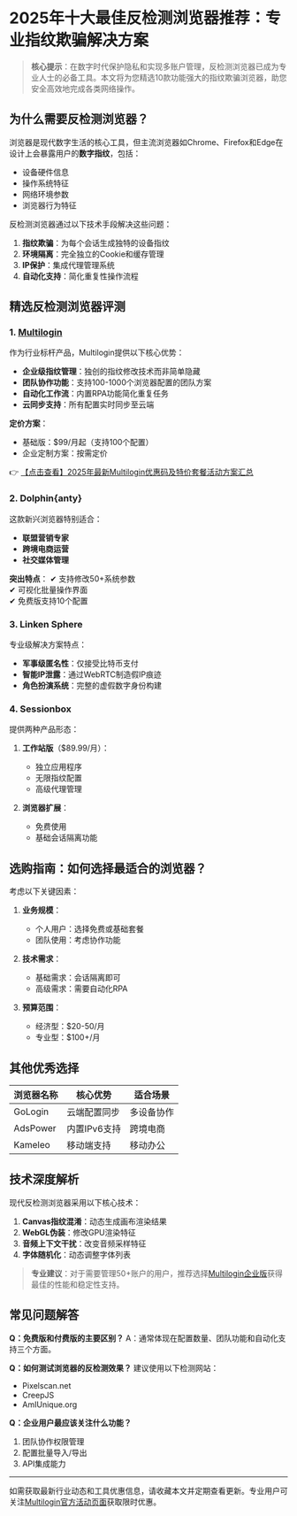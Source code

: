 # 2025年十大最佳反检测浏览器推荐：专业指纹欺骗解决方案

> **核心提示**：在数字时代保护隐私和实现多账户管理，反检测浏览器已成为专业人士的必备工具。本文将为您精选10款功能强大的指纹欺骗浏览器，助您安全高效地完成各类网络操作。

## 为什么需要反检测浏览器？

浏览器是现代数字生活的核心工具，但主流浏览器如Chrome、Firefox和Edge在设计上会暴露用户的**数字指纹**，包括：

- 设备硬件信息
- 操作系统特征
- 网络环境参数
- 浏览器行为特征

反检测浏览器通过以下技术手段解决这些问题：

1. **指纹欺骗**：为每个会话生成独特的设备指纹
2. **环境隔离**：完全独立的Cookie和缓存管理
3. **IP保护**：集成代理管理系统
4. **自动化支持**：简化重复性操作流程

## 精选反检测浏览器评测

### 1. [Multilogin](https://bit.ly/multIlogin)

作为行业标杆产品，Multilogin提供以下核心优势：

- **企业级指纹管理**：独创的指纹修改技术而非简单隐藏
- **团队协作功能**：支持100-1000个浏览器配置的团队方案
- **自动化工作流**：内置RPA功能简化重复任务
- **云同步支持**：所有配置实时同步至云端

**定价方案**：
- 基础版：$99/月起（支持100个配置）
- 企业定制方案：按需定价

👉 [【点击查看】2025年最新Multilogin优惠码及特价套餐活动方案汇总](https://bit.ly/multIlogin)

### 2. Dolphin{anty}

这款新兴浏览器特别适合：

- **联盟营销专家**
- **跨境电商运营**
- **社交媒体管理**

**突出特点**：
✔ 支持修改50+系统参数  
✔ 可视化批量操作界面  
✔ 免费版支持10个配置

### 3. Linken Sphere

专业级解决方案特点：

- **军事级匿名性**：仅接受比特币支付
- **智能IP泄露**：通过WebRTC制造假IP痕迹
- **角色扮演系统**：完整的虚假数字身份构建

### 4. Sessionbox

提供两种产品形态：

1. **工作站版**（$89.99/月）：
   - 独立应用程序
   - 无限指纹配置
   - 高级代理管理

2. **浏览器扩展**：
   - 免费使用
   - 基础会话隔离功能

## 选购指南：如何选择最适合的浏览器？

考虑以下关键因素：

1. **业务规模**：
   - 个人用户：选择免费或基础套餐
   - 团队使用：考虑协作功能

2. **技术需求**：
   - 基础需求：会话隔离即可
   - 高级需求：需要自动化RPA

3. **预算范围**：
   - 经济型：$20-50/月
   - 专业型：$100+/月

## 其他优秀选择

| 浏览器名称 | 核心优势 | 适合场景 |
|------------|----------|----------|
| GoLogin | 云端配置同步 | 多设备协作 |
| AdsPower | 内置IPv6支持 | 跨境电商 |
| Kameleo | 移动端支持 | 移动办公 |

## 技术深度解析

现代反检测浏览器采用以下核心技术：

1. **Canvas指纹混淆**：动态生成画布渲染结果
2. **WebGL伪装**：修改GPU渲染特征
3. **音频上下文干扰**：改变音频采样特征
4. **字体随机化**：动态调整字体列表

> **专业建议**：对于需要管理50+账户的用户，推荐选择[Multilogin企业版](https://bit.ly/multIlogin)获得最佳的性能和稳定性支持。

## 常见问题解答

**Q：免费版和付费版的主要区别？**
A：通常体现在配置数量、团队功能和自动化支持三个方面。

**Q：如何测试浏览器的反检测效果？**
建议使用以下检测网站：
- Pixelscan.net
- CreepJS
- AmIUnique.org

**Q：企业用户最应该关注什么功能？**
1. 团队协作权限管理
2. 配置批量导入/导出
3. API集成能力

---

如需获取最新行业动态和工具优惠信息，请收藏本文并定期查看更新。专业用户可关注[Multilogin官方活动页面](https://bit.ly/multIlogin)获取限时优惠。